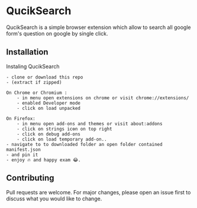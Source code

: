 # QucikSearch 

 QucikSearch is a simple browser extension which allow to search all google form's question on google by single click.

## Installation

Instaling QucikSearch

```
- clone or download this repo
- (extract if zipped)

On Chrome or Chromium :
    - in menu open extensions on chrome or visit chrome://extensions/
    - enabled Developer mode
    - click on load unpacked

On Firefox:
    - in menu open add-ons and themes or visit about:addons
    - click on strings ic⚙️n on top right
    - click on debug add-ons
    - click on load temporary add-on..
- navigate to to downloaded folder an open folder contained manifest.json
- and pin it
- enjoy 🔥 and happy exam 😂.

```

## Contributing

Pull requests are welcome. For major changes, please open an issue first to discuss what you would like to change.